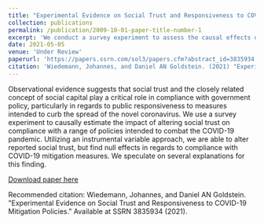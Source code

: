 ```yaml
---
title: "Experimental Evidence on Social Trust and Responsiveness to COVID-19 Mitigation Policies"
collection: publications
permalink: /publication/2009-10-01-paper-title-number-1
excerpt: 'We conduct a survey experiment to assess the causal effects of social trust on respondents' responsiveness to COVID-19 Mitigation Policies.'
date: 2021-05-05
venue: 'Under Review'
paperurl: 'https://papers.ssrn.com/sol3/papers.cfm?abstract_id=3835934'
citation: 'Wiedemann, Johannes, and Daniel AN Goldstein. (2021) "Experimental Evidence on Social Trust and Responsiveness to COVID-19 Mitigation Policies." <i>SSRN 3835934</i>.'
---
```

Observational evidence suggests that social trust and the closely related concept of social capital play a critical role in compliance with government policy, particularly in regards to public responsiveness to measures intended to curb the spread of the novel coronavirus. We use a survey experiment to causally estimate the impact of altering social trust on compliance with a range of policies intended to combat the COVID-19 pandemic. Utilizing an instrumental variable approach, we are able to alter reported social trust, but find null effects in regards to compliance with COVID-19 mitigation measures. We speculate on several explanations for this finding. 

[Download paper here](http://academicpages.github.io/files/WiedemannGoldstein_CovidSocialTrust.pdf)

Recommended citation: Wiedemann, Johannes, and Daniel AN Goldstein. "Experimental Evidence on Social Trust and Responsiveness to COVID-19 Mitigation Policies." Available at SSRN 3835934 (2021).

